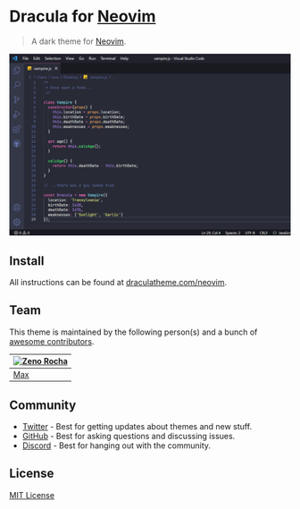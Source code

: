 # Dracula for [Neovim](https://neovim.io)

> A dark theme for [Neovim](https://neovim.io).

![Screenshot](./screenshot.png)

## Install

All instructions can be found at [draculatheme.com/neovim](https://draculatheme.com/neovim).

## Team

This theme is maintained by the following person(s) and a bunch of [awesome contributors](https://github.com/dracula/neovim/graphs/contributors).

| [![Zeno Rocha](https://github.com/zenorocha.png?size=100)](https://github.com/zenorocha) |
| ---------------------------------------------------------------------------------------- |
| [Max](https://github.com/maxmx03)                                               |

## Community

- [Twitter](https://twitter.com/draculatheme) - Best for getting updates about themes and new stuff.
- [GitHub](https://github.com/dracula/dracula-theme/discussions) - Best for asking questions and discussing issues.
- [Discord](https://draculatheme.com/discord-invite) - Best for hanging out with the community.

## License

[MIT License](./LICENSE)
